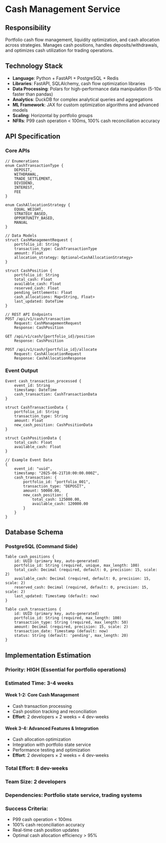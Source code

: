 # Cash Management Service

## Responsibility
Portfolio cash flow management, liquidity optimization, and cash allocation across strategies. Manages cash positions, handles deposits/withdrawals, and optimizes cash utilization for trading operations.

## Technology Stack
- **Language**: Python + FastAPI + PostgreSQL + Redis
- **Libraries**: FastAPI, SQLAlchemy, cash flow optimization libraries
- **Data Processing**: Polars for high-performance data manipulation (5-10x faster than pandas)
- **Analytics**: DuckDB for complex analytical queries and aggregations
- **ML Framework**: JAX for custom optimization algorithms and advanced models
- **Scaling**: Horizontal by portfolio groups
- **NFRs**: P99 cash operation < 100ms, 100% cash reconciliation accuracy

## API Specification

### Core APIs
```pseudo
// Enumerations
enum CashTransactionType {
    DEPOSIT,
    WITHDRAWAL,
    TRADE_SETTLEMENT,
    DIVIDEND,
    INTEREST,
    FEE
}

enum CashAllocationStrategy {
    EQUAL_WEIGHT,
    STRATEGY_BASED,
    OPPORTUNITY_BASED,
    MANUAL
}

// Data Models
struct CashManagementRequest {
    portfolio_id: String
    transaction_type: CashTransactionType
    amount: Float
    allocation_strategy: Optional<CashAllocationStrategy>
}

struct CashPosition {
    portfolio_id: String
    total_cash: Float
    available_cash: Float
    reserved_cash: Float
    pending_settlements: Float
    cash_allocations: Map<String, Float>
    last_updated: DateTime
}

// REST API Endpoints
POST /api/v1/cash/transaction
    Request: CashManagementRequest
    Response: CashPosition

GET /api/v1/cash/{portfolio_id}/position
    Response: CashPosition

POST /api/v1/cash/{portfolio_id}/allocate
    Request: CashAllocationRequest
    Response: CashAllocationResponse
```

### Event Output
```pseudo
Event cash_transaction_processed {
    event_id: String
    timestamp: DateTime
    cash_transaction: CashTransactionData
}

struct CashTransactionData {
    portfolio_id: String
    transaction_type: String
    amount: Float
    new_cash_position: CashPositionData
}

struct CashPositionData {
    total_cash: Float
    available_cash: Float
}

// Example Event Data
{
    event_id: "uuid",
    timestamp: "2025-06-21T10:00:00.000Z",
    cash_transaction: {
        portfolio_id: "portfolio_001",
        transaction_type: "DEPOSIT",
        amount: 50000.00,
        new_cash_position: {
            total_cash: 125000.00,
            available_cash: 120000.00
        }
    }
}
```

## Database Schema

### PostgreSQL (Command Side)
```pseudo
Table cash_positions {
    id: UUID (primary key, auto-generated)
    portfolio_id: String (required, unique, max_length: 100)
    total_cash: Decimal (required, default: 0, precision: 15, scale: 2)
    available_cash: Decimal (required, default: 0, precision: 15, scale: 2)
    reserved_cash: Decimal (required, default: 0, precision: 15, scale: 2)
    last_updated: Timestamp (default: now)
}

Table cash_transactions {
    id: UUID (primary key, auto-generated)
    portfolio_id: String (required, max_length: 100)
    transaction_type: String (required, max_length: 50)
    amount: Decimal (required, precision: 15, scale: 2)
    transaction_date: Timestamp (default: now)
    status: String (default: 'pending', max_length: 20)
}
```

## Implementation Estimation

### Priority: **HIGH** (Essential for portfolio operations)
### Estimated Time: **3-4 weeks**

#### Week 1-2: Core Cash Management
- Cash transaction processing
- Cash position tracking and reconciliation
- **Effort**: 2 developers × 2 weeks = 4 dev-weeks

#### Week 3-4: Advanced Features & Integration
- Cash allocation optimization
- Integration with portfolio state service
- Performance testing and optimization
- **Effort**: 2 developers × 2 weeks = 4 dev-weeks

### Total Effort: **8 dev-weeks**
### Team Size: **2 developers**
### Dependencies: Portfolio state service, trading systems

### Success Criteria:
- P99 cash operation < 100ms
- 100% cash reconciliation accuracy
- Real-time cash position updates
- Optimal cash allocation efficiency > 95%
